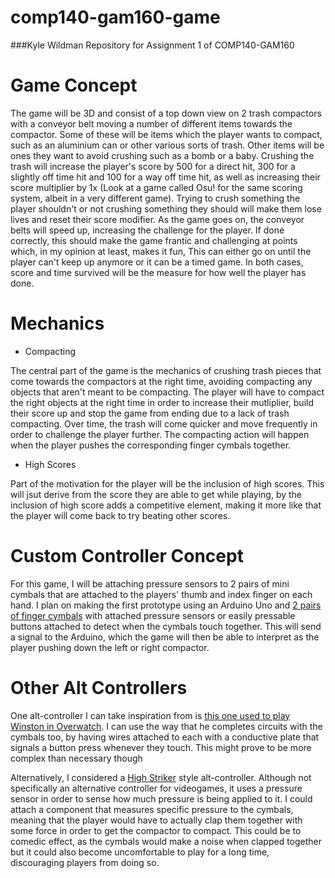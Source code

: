 # comp140-gam160-game
###Kyle Wildman
Repository for Assignment 1 of COMP140-GAM160

# Game Concept

The game will be 3D and consist of a top down view on 2 trash compactors with a conveyor belt moving a number of different items 
towards the compactor. Some of these will be items which the player wants to compact, such as an aluminium can or other various sorts 
of trash. Other items will be ones they want to avoid crushing such as a bomb or a baby. Crushing the trash will increase the player's 
score by 500 for a direct hit, 300 for a slightly off time hit and 100 for a way off time hit, as well as increasing their score 
multiplier by 1x (Look at a game called Osu! for the same scoring system, albeit in a very different game). Trying to crush something 
the player shouldn't or not crushing something they should will make them lose lives and reset their score modifier. 
As the game goes on, the conveyor belts will speed up, increasing the challenge for the player. If done correctly, this should make the 
game frantic and challenging at points which, in my opinion at least, makes it fun, This can either go on until the player 
can't keep up anymore or it can be a timed game. In both cases, score and time survived will be the measure for how well the player has 
done.

# Mechanics

- Compacting 

The central part of the game is the mechanics of crushing trash pieces that come towards the compactors at the right time, avoiding 
compacting any objects that aren't meant to be compacting. The player will have to compact the right objects at the right time in order 
to increase their mutliplier, build their score up and stop the game from ending due to a lack of trash compacting. Over time, the trash 
will come quicker and move frequently in order to challenge the player further. The compacting action will happen when the player pushes the corresponding finger cymbals together.

- High Scores 

Part of the motivation for the player will be the inclusion of high scores. This will jsut derive from the score they are able to get 
while playing, by the inclusion of high score adds a competitive element, making it more like that the player will come back to try 
beating other scores.


# Custom Controller Concept

For this game, I will be attaching pressure sensors to 2 pairs of mini cymbals that are attached to the players' thumb and index finger 
on each hand. I plan on making the first prototype using an Arduino Uno and [2 pairs of finger cymbals](https://www.amazon.co.uk/Percussion-Plus-PP210-Finger-Cymbals/dp/B002R0IL1Q/ref=sr_1_1?ie=UTF8&qid=1488294011&sr=8-1&keywords=finger+cymbals) with 
attached pressure sensors or easily pressable buttons attached to detect when the cymbals touch together. This will send a signal to the 
Arduino, which the game will then be able to interpret as the player pushing down the left or right compactor.

# Other Alt Controllers

One alt-controller I can take inspiration from is [this one used to play Winston in Overwatch](https://www.youtube.com/watch?v=_GJ55UIyGvw). I can use the 
way that he completes circuits with the cymbals too, by having wires attached to each with a conductive plate that signals a button
press whenever they touch. This might prove to be more complex than necessary though

Alternatively, I considered a [High Striker](https://en.wikipedia.org/wiki/High_striker) style alt-controller. Although not specifically 
an alternative controller for videogames, it uses a pressure sensor in order to sense how much pressure is being applied to it. I could
attach a component that measures specific pressure to the cymbals, meaning that the player would have to actually clap them together
with some force in order to get the compactor to compact. This could be to comedic effect, as the cymbals would make a noise when 
clapped together but it could also become uncomfortable to play for a long time, discouraging players from doing so.
